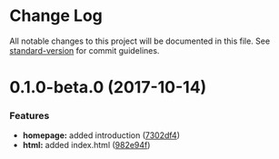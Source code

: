 # Change Log

All notable changes to this project will be documented in this file. See [standard-version](https://github.com/conventional-changelog/standard-version) for commit guidelines.

<a name="0.1.0-beta.0"></a>
# 0.1.0-beta.0 (2017-10-14)


### Features

* **homepage:** added introduction ([7302df4](https://github.com/yussan/yussan.github.io/commit/7302df4))
* **html:** added index.html ([982e94f](https://github.com/yussan/yussan.github.io/commit/982e94f))
